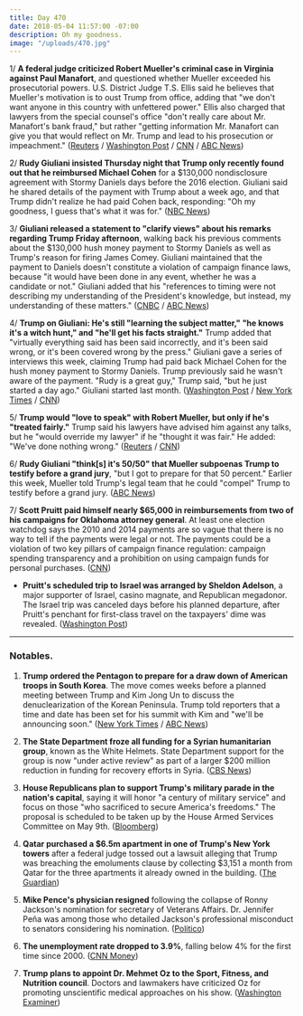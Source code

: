 ```yaml
---
title: Day 470
date: 2018-05-04 11:57:00 -07:00
description: Oh my goodness.
image: "/uploads/470.jpg"
---
```


1/ **A federal judge criticized Robert Mueller's criminal case in Virginia against Paul Manafort**, and questioned whether Mueller exceeded his prosecutorial powers. U.S. District Judge T.S. Ellis said he believes that Mueller's motivation is to oust Trump from office, adding that "we don't want anyone in this country with unfettered power." Ellis also charged that lawyers from the special counsel's office "don't really care about Mr. Manafort's bank fraud," but rather "getting information Mr. Manafort can give you that would reflect on Mr. Trump and lead to his prosecution or impeachment." ([Reuters](https://www.reuters.com/article/us-usa-trump-russia-manafort/u-s-judge-questions-special-counsels-powers-in-manafort-case-idUSKBN1I51WE) / [Washington Post](https://www.washingtonpost.com/local/public-safety/manafort-to-appear-in-virginia-court-in-bid-to-have-fraud-charges-dismissed/2018/05/03/c3b0acb0-4ca2-11e8-b725-92c89fe3ca4c_story.html) / [CNN](https://www.cnn.com/2018/05/04/politics/paul-manafort-hearing/index.html) / [ABC News](https://abcnews.go.com/Politics/judge-manafort-case-dont-unfettered-power/story?id=54936735))

2/ **Rudy Giuliani insisted Thursday night that Trump only recently found out that he reimbursed Michael Cohen** for a $130,000 nondisclosure agreement with Stormy Daniels days before the 2016 election. Giuliani said he shared details of the payment with Trump about a week ago, and that Trump didn't realize he had paid Cohen back, responding: "Oh my goodness, I guess that's what it was for." ([NBC News](https://www.nbcnews.com/politics/donald-trump/giuliani-insists-trump-wasn-t-aware-stormy-daniels-reimbursement-until-n871291))

3/ **Giuliani released a statement to "clarify views" about his remarks regarding Trump Friday afternoon**, walking back his previous comments about the $130,000 hush money payment to Stormy Daniels as well as Trump's reason for firing James Comey. Giuliani maintained that the payment to Daniels doesn't constitute a violation of campaign finance laws, because "it would have been done in any event, whether he was a candidate or not." Giuliani added that his "references to timing were not describing my understanding of the President's knowledge, but instead, my understanding of these matters." ([CNBC](https://www.cnbc.com/2018/05/04/rudy-giuliani-walks-back-statements-about-porn-star-hush-money-comey-firing.html) / [ABC News](https://www.cbsnews.com/news/rudy-giuliani-releases-statement-to-clarify-his-remarks-on-trump-today-2018-05-04/))

4/ **Trump on Giuliani: He's still "learning the subject matter," "he knows it's a witch hunt," and "he'll get his facts straight."** Trump added that "virtually everything said has been said incorrectly, and it's been said wrong, or it's been covered wrong by the press." Giuliani gave a series of interviews this week, claiming Trump had paid back Michael Cohen for the hush money payment to Stormy Daniels. Trump previously said he wasn't aware of the payment. "Rudy is a great guy," Trump said, "but he just started a day ago." Giuliani started last month. ([Washington Post](https://www.washingtonpost.com/politics/trump-says-hed-love-to-testify-in-russia-probe-if-treated-fairly/2018/05/04/e2915b48-4fa4-11e8-84a0-458a1aa9ac0a_story.html) / [New York Times](https://www.nytimes.com/2018/05/04/us/politics/trump-giuliani-stormy-daniels.html) / [CNN](https://www.cnn.com/2018/05/04/politics/trump-giuliani-facts/index.html))

5/ **Trump would "love to speak" with Robert Mueller, but only if he's "treated fairly."** Trump said his lawyers have advised him against any talks, but he "would override my lawyer" if he "thought it was fair." He added: "We've done nothing wrong." ([Reuters](https://www.reuters.com/article/us-usa-trump-russia/trump-says-lawyers-have-advised-him-against-mueller-talks-idUSKBN1I51S6) / [CNN](https://www.cnn.com/2018/05/04/politics/trump-mueller-interview-russia/index.html))

6/ **Rudy Giuliani "think\[s\] it's 50/50" that Mueller subpoenas Trump to testify before a grand jury**, "but I got to prepare for that 50 percent." Earlier this week, Mueller told Trump's legal team that he could "compel" Trump to testify before a grand jury. ([ABC News](https://abcnews.go.com/Politics/giuliani-believes-5050-chance-mueller-subpoenas-president-trump/story?id=54923079))

7/ **Scott Pruitt paid himself nearly $65,000 in reimbursements from two of his campaigns for Oklahoma attorney general**. At least one election watchdog says the 2010 and 2014 payments are so vague that there is no way to tell if the payments were legal or not. The payments could be a violation of two key pillars of campaign finance regulation: campaign spending transparency and a prohibition on using campaign funds for personal purchases. ([CNN](https://www.cnn.com/2018/05/03/politics/epa-scott-pruitt-campaign-reimbursements/index.html))

* **Pruitt's scheduled trip to Israel was arranged by Sheldon Adelson**, a major supporter of Israel, casino magnate, and Republican megadonor. The Israel trip was canceled days before his planned departure, after Pruitt's penchant for first-class travel on the taxpayers' dime was revealed. ([Washington Post](https://www.washingtonpost.com/national/health-science/influential-outsiders-have-played-a-key-role-in-scott-pruitts-foreign-travel/2018/05/03/db28fc6a-4ede-11e8-af46-b1d6dc0d9bfe_story.html))

---

### Notables. 

1. **Trump ordered the Pentagon to prepare for a draw down of American troops in South Korea**. The move comes weeks before a planned meeting between Trump and Kim Jong Un to discuss the denuclearization of the Korean Peninsula. Trump told reporters that a time and date has been set for his summit with Kim and "we'll be announcing soon." ([New York Times](https://www.nytimes.com/2018/05/03/world/asia/trump-troops-south-korea.html) / [ABC News](https://abcnews.go.com/Politics/trump-date-location-set-meeting-kim-jong/story?id=54935670))

2. **The State Department froze all funding for a Syrian humanitarian group**, known as the White Helmets. State Department support for the group is now "under active review" as part of a larger $200 million reduction in funding for recovery efforts in Syria. ([CBS News](https://www.cbsnews.com/news/u-s-freezes-funding-for-syrias-white-helmets/))

3. **House Republicans plan to support Trump's military parade in the nation's capital**, saying it will honor "a century of military service" and focus on those "who sacrificed to secure America's freedoms." The proposal is scheduled to be taken up by the House Armed Services Committee on May 9th. ([Bloomberg](https://www.bloomberg.com/news/articles/2018-05-04/trump-s-military-parade-would-be-endorsed-under-republican-bill))

4. **Qatar purchased a $6.5m apartment in one of Trump's New York towers** after a federal judge tossed out a lawsuit alleging that Trump was breaching the emoluments clause by collecting $3,151 a month from Qatar for the three apartments it already owned in the building. ([The Guardian](https://www.theguardian.com/us-news/2018/may/04/trump-qatar-buys-apartment-new-york-tower))

5. **Mike Pence's physician resigned** following the collapse of Ronny Jackson's nomination for secretary of Veterans Affairs. Dr. Jennifer Peña was among those who detailed Jackson's professional misconduct  to senators considering his nomination. ([Politico](https://www.politico.com/story/2018/05/04/pence-doctor-resigns-after-jackson-debacle-569004))

6. **The unemployment rate dropped to 3.9%**, falling below 4% for the first time since 2000. ([CNN Money](http://money.cnn.com/2018/05/04/news/economy/april-jobs-report/index.html))

7. **Trump plans to appoint Dr. Mehmet Oz to the Sport, Fitness, and Nutrition council**. Doctors and lawmakers have criticized Oz for promoting unscientific medical approaches on his show. ([Washington Examiner](https://www.washingtonexaminer.com/policy/healthcare/trump-appoints-dr-oz-to-fitness-and-nutrition-council))